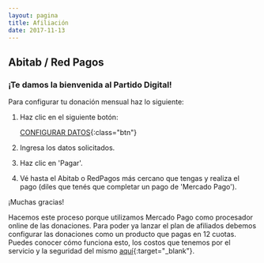 ```yaml
---
layout: pagina
title: Afiliación
date: 2017-11-13
---
```


## Abitab / Red Pagos

### ¡Te damos la bienvenida al Partido Digital!

Para configurar tu donación mensual haz lo siguiente:

1. Haz clic en el siguiente botón:

    [CONFIGURAR DATOS](http://mpago.la/t1ID){:class="btn"}

2. Ingresa los datos solicitados.
3. Haz clic en 'Pagar'.
4. Vé hasta el Abitab o RedPagos más cercano que tengas y realiza el pago (diles que tenés que completar un pago de 'Mercado Pago').

¡Muchas gracias!

Hacemos este proceso porque utilizamos Mercado Pago como procesador online de las donaciones. Para poder ya lanzar el plan de afiliados debemos configurar las donaciones como un producto que pagas en 12 cuotas.
Puedes conocer cómo funciona esto, los costos que tenemos por el servicio y la seguridad del mismo [aquí](https://www.mercadopago.com.uy/recibir-pagos-online#herramienta-todo-resuelto){:target="_blank"}.
